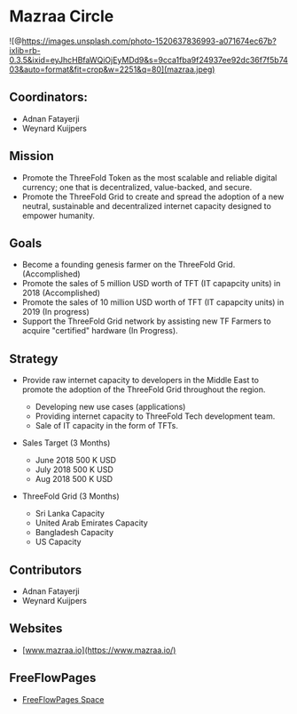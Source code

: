 # Mazraa Circle

![@https://images.unsplash.com/photo-1520637836993-a071674ec67b?ixlib=rb-0.3.5&ixid=eyJhcHBfaWQiOjEyMDd9&s=9cca1fba9f24937ee92dc36f7f5b7403&auto=format&fit=crop&w=2251&q=80](mazraa.jpeg)


## Coordinators:

   - Adnan Fatayerji
   - Weynard Kuijpers


## Mission

- Promote the ThreeFold Token as the most scalable and reliable digital currency; one that is decentralized, value-backed, and secure.
- Promote the ThreeFold Grid to create and spread the adoption of a new neutral, sustainable and decentralized internet capacity designed to empower humanity.

## Goals

- Become a founding genesis farmer on the ThreeFold Grid. (Accomplished)
- Promote the sales of 5 million USD worth of TFT (IT capapcity units) in 2018 (Accomplished)
- Promote the sales of 10 million USD worth of TFT (IT capapcity units) in 2019 (In progress)
- Support the ThreeFold Grid network by assisting new TF Farmers to acquire "certified" hardware (In Progress).

## Strategy

- Provide raw internet capacity to developers in the Middle East to promote the adoption of the ThreeFold Grid throughout the region.
   - Developing new use cases (applications)
   - Providing internet capacity to ThreeFold Tech development team.
   - Sale of IT capacity in the form of TFTs.

- Sales Target (3 Months)
   - June 2018 500 K USD
   - July 2018 500 K USD
   - Aug  2018 500 K USD
- ThreeFold Grid (3 Months)
   - Sri Lanka Capacity
   - United Arab Emirates Capacity
   - Bangladesh Capacity
   - US Capacity

## Contributors

   - Adnan Fatayerji
   - Weynard Kuijpers

## Websites

- [www.mazraa.io](https://www.mazraa.io/)

## FreeFlowPages

- [FreeFlowPages Space](https://freeflowpages.com/s/mazraa/)
